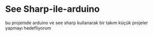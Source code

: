 # See Sharp-ile-arduino
bu projemde arduino ve see sharp kullanarak bir takım küçük projeler yapmayı hedefliyorum

